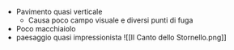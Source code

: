 - Pavimento quasi verticale
	- Causa poco campo visuale e diversi punti di fuga
- Poco macchiaiolo
- paesaggio quasi impressionista
![[Il Canto dello Stornello.png]]